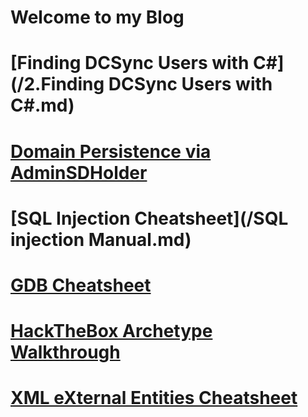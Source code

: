 # Welcome to my Blog 

# [Finding DCSync Users with C#](/2.Finding DCSync Users with C#.md)
# [Domain Persistence via AdminSDHolder](/AdminSDHolder.md)
# [SQL Injection Cheatsheet](/SQL injection Manual.md)
# [GDB Cheatsheet](/gdb_cheatsheet.md)
# [HackTheBox Archetype Walkthrough](/ARCHETYPE.md)
# [XML eXternal Entities Cheatsheet](/XXE.md)

